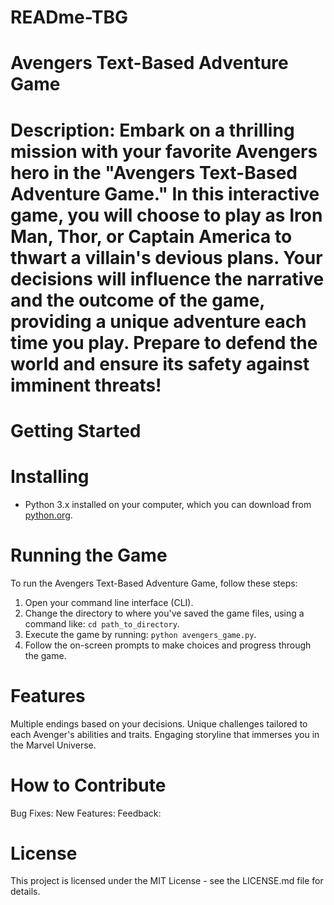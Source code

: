 # READme-TBG

# Avengers Text-Based Adventure Game

# Description: Embark on a thrilling mission with your favorite Avengers hero in the "Avengers Text-Based Adventure Game." In this interactive game, you will choose to play as Iron Man, Thor, or Captain America  to thwart a villain's devious plans. Your decisions will influence the narrative and the outcome of the game, providing a unique adventure each time you play. Prepare to defend the world and ensure its safety against imminent threats!

# Getting Started

# Installing 
- Python 3.x installed on your computer, which you can download from [python.org](https://www.python.org/downloads/).

# Running the Game

To run the Avengers Text-Based Adventure Game, follow these steps:
1. Open your command line interface (CLI).
2. Change the directory to where you've saved the game files, using a command like: `cd path_to_directory`.
3. Execute the game by running: `python avengers_game.py`.
4. Follow the on-screen prompts to make choices and progress through the game.

# Features
  Multiple endings based on your decisions.
  Unique challenges tailored to each Avenger's abilities and traits.
  Engaging storyline that immerses you in the Marvel Universe.

# How to Contribute

  Bug Fixes: 
  New Features:
  Feedback: 

# License
This project is licensed under the MIT License - see the LICENSE.md file for details.
